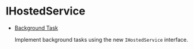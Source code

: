 # IHostedService

  * [Background Task](/projects/ihosted-service/ihosted-service-1)

    Implement background tasks using the new `IHostedService` interface.